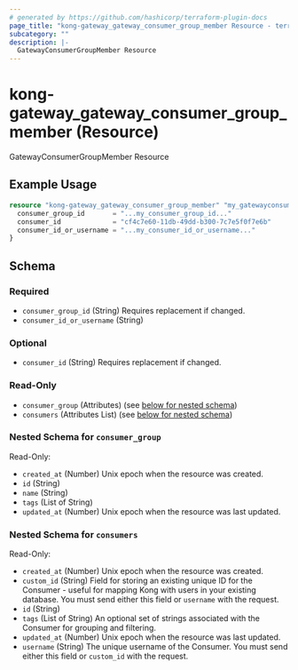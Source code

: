 ```yaml
---
# generated by https://github.com/hashicorp/terraform-plugin-docs
page_title: "kong-gateway_gateway_consumer_group_member Resource - terraform-provider-kong-gateway"
subcategory: ""
description: |-
  GatewayConsumerGroupMember Resource
---
```


# kong-gateway_gateway_consumer_group_member (Resource)

GatewayConsumerGroupMember Resource

## Example Usage

```terraform
resource "kong-gateway_gateway_consumer_group_member" "my_gatewayconsumergroupmember" {
  consumer_group_id       = "...my_consumer_group_id..."
  consumer_id             = "cf4c7e60-11db-49dd-b300-7c7e5f0f7e6b"
  consumer_id_or_username = "...my_consumer_id_or_username..."
}
```

<!-- schema generated by tfplugindocs -->
## Schema

### Required

- `consumer_group_id` (String) Requires replacement if changed.
- `consumer_id_or_username` (String)

### Optional

- `consumer_id` (String) Requires replacement if changed.

### Read-Only

- `consumer_group` (Attributes) (see [below for nested schema](#nestedatt--consumer_group))
- `consumers` (Attributes List) (see [below for nested schema](#nestedatt--consumers))

<a id="nestedatt--consumer_group"></a>
### Nested Schema for `consumer_group`

Read-Only:

- `created_at` (Number) Unix epoch when the resource was created.
- `id` (String)
- `name` (String)
- `tags` (List of String)
- `updated_at` (Number) Unix epoch when the resource was last updated.


<a id="nestedatt--consumers"></a>
### Nested Schema for `consumers`

Read-Only:

- `created_at` (Number) Unix epoch when the resource was created.
- `custom_id` (String) Field for storing an existing unique ID for the Consumer - useful for mapping Kong with users in your existing database. You must send either this field or `username` with the request.
- `id` (String)
- `tags` (List of String) An optional set of strings associated with the Consumer for grouping and filtering.
- `updated_at` (Number) Unix epoch when the resource was last updated.
- `username` (String) The unique username of the Consumer. You must send either this field or `custom_id` with the request.
